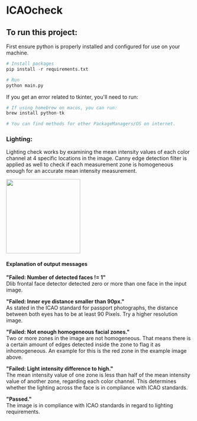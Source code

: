 # ICAOcheck

## To run this project:
First ensure python is properly installed and configured for use on your machine.
```python
# Install packages
pip install -r requirements.txt

# Run
python main.py
```

If you get an error related to tkinter, you'll need to run:
```python
# If using homebrew on macos, you can run:
brew install python-tk

# You can find methods for other PackageManagers/OS on internet.
```

### Lighting:
Lighting check works by examining the mean intensity values of each color channel at 4 specific locations in the image. Canny edge detection filter is applied as well to check if each measurement zone is homogeneous enough for an accurate mean intensity measurement.

<p align="left">
  <img src="https://i.imgur.com/eVDUu2n.jpg" width="200"/>
</p>

#### Explanation of output messages
**"Failed: Number of detected faces != 1"**  
Dlib frontal face detector detected zero or more than one face in the input image.

**"Failed: Inner eye distance smaller than 90px."**  
As stated in the ICAO standard for passport photographs, the distance between both eyes has to be at least 90 Pixels. Try a higher resolution image.

**"Failed:  Not enough homogeneous facial zones."**  
Two or more zones in the image are not homogeneous. That means there is a certain amount of edges detected inside the zone to flag it as inhomogeneous. An example for this is the red zone in the example image above.

**"Failed: Light intensity difference to high."**  
The mean intensity value of one zone is less than half of the mean intensity value of another zone, regarding each color channel. This determines whether the lighting across the face is in compliance with ICAO standards.

**"Passed."**  
The image is in compliance with ICAO standards in regard to lighting requirements.
